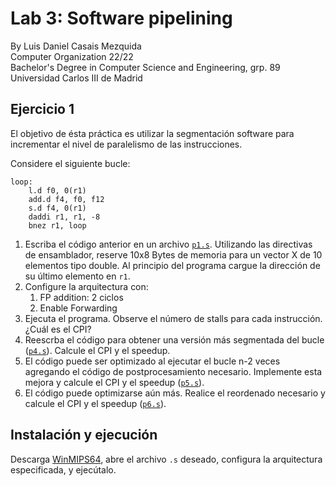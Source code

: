 # Lab 3: Software pipelining
By Luis Daniel Casais Mezquida   
Computer Organization 22/22  
Bachelor's Degree in Computer Science and Engineering, grp. 89  
Universidad Carlos III de Madrid

## Ejercicio 1
El objetivo de ésta práctica es utilizar la segmentación software para incrementar el nivel de paralelismo de las instrucciones.  

Considere el siguiente bucle:
```
loop:
    l.d f0, 0(r1)
    add.d f4, f0, f12
    s.d f4, 0(r1)
    daddi r1, r1, -8
    bnez r1, loop
```

1. Escriba el código anterior en un archivo [`p1.s`](p1.s). Utilizando las directivas de ensamblador, reserve 10x8 Bytes de memoria para un vector X de 10 elementos tipo double. Al principio del programa cargue la dirección de su último elemento en `r1`.
2. Configure la arquitectura con:
    1. FP addition: 2 ciclos
    2. Enable Forwarding
3. Ejecuta el programa. Observe el número de stalls para cada instrucción. ¿Cuál es el CPI?
4. Reescrba el código para obtener una versión más segmentada del bucle ([`p4.s`](p4.s)). Calcule el CPI y el speedup.
5. El código puede ser optimizado al ejecutar el bucle n-2 veces agregando el código de postprocesamiento necesario. Implemente esta mejora y calcule el CPI y el speedup ([`p5.s`](p5.s)).
6. El código puede optimizarse aún más. Realice el reordenado necesario y calcule el CPI y el speedup ([`p6.s`](p6.s)).

## Instalación y ejecución
Descarga [WinMIPS64](https://github.com/AndoniZubimendi/WinMIPS64), abre el archivo `.s` deseado, configura la arquitectura especificada, y ejecútalo.